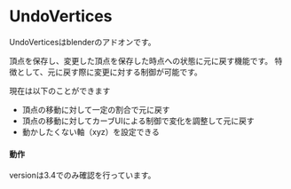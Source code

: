 # UndoVertices
UndoVerticesはblenderのアドオンです。

頂点を保存し、変更した頂点を保存した時点への状態に元に戻す機能です。
特徴として、元に戻す際に変更に対する制御が可能です。

現在は以下のことができます

* 頂点の移動に対して一定の割合で元に戻す
* 頂点の移動に対してカーブUIによる制御で変化を調整して元に戻す
* 動かしたくない軸（xyz）を設定できる

#### 動作
versionは3.4でのみ確認を行っています。
